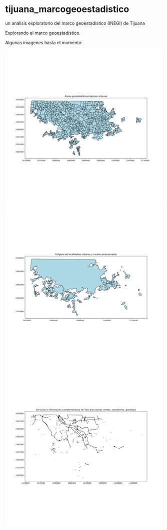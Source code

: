# tijuana_marcogeoestadistico
un análisis exploratorio del marco geoestadistico (INEGI) de Tijuana

Explorando el marco geoestadístico.

Algunas imagenes hasta el momento:

<img src="reports/figures/interim/02a.png" alt="02 - L">
<img src="reports/figures/interim/02l.png" alt="02 - L">
<img src="reports/figures/interim/02sia.png" alt="02 - L">

